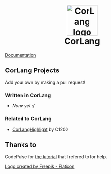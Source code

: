 <h1 align=center>
    <img src="https://c1200.js.org/CorLang/logo.png" width="100px" alt="CorLang logo" /><br />
    CorLang
</h1>

[Documentation](https://c1200.js.org/CorLang)

## CorLang Projects

Add your own by making a pull request!

### Written in CorLang
- *None yet :(*

### Related to CorLang
- [CorLangHighlight](https://github.com/C1200/CorLangHighlight) by C1200

## Thanks to

CodePulse for [the tutorial](https://youtube.com/playlist?list=PLZQftyCk7_SdoVexSmwy_tBgs7P0b97yD) that I refered to for help.

[Logo created by Freepik - Flaticon](https://www.flaticon.com/free-icons/animals)
